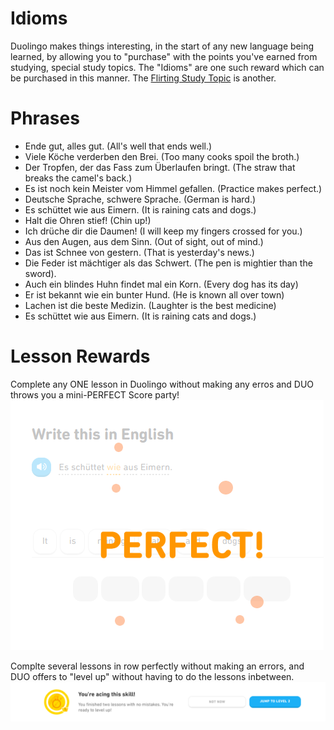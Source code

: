 # Idioms 
Duolingo makes things interesting, in the start of any new language being learned, by allowing you to "purchase" with the points you've earned from studying, special study topics.  The "Idioms" are one such reward which can be purchased in this manner.  The [Flirting Study Topic](https://github.com/EO4wellness/T-I-L/blob/main/polyglot/aleman/Castle-1/Flirting.md) is another.   

# Phrases 
* Ende gut, alles gut. (All's well that ends well.)
* Viele Köche verderben den Brei.  (Too many cooks spoil the broth.) 
* Der Tropfen, der das Fass zum Überlaufen bringt. (The straw that breaks the camel's back.)
* Es ist noch kein Meister vom Himmel gefallen. (Practice makes perfect.) 
* Deutsche Sprache, schwere Sprache. (German is hard.) 
* Es schüttet wie aus Eimern.  (It is raining cats and dogs.) 
* Halt die Ohren stief!  (Chin up!)
* Ich drüche dir die Daumen! (I will keep my fingers crossed for you.) 
* Aus den Augen, aus dem Sinn.  (Out of sight, out of mind.) 
* Das ist Schnee von gestern. (That is yesterday's news.) 
* Die Feder ist mächtiger als das Schwert. (The pen is mightier than the sword).
* Auch ein blindes Huhn findet mal ein Korn. (Every dog has its day)
* Er ist bekannt wie ein bunter Hund.  (He is known all over town)
* Lachen ist die beste Medizin. (Laughter is the best medicine)
* Es schüttet wie aus Eimern. (It is raining cats and dogs.) 

# Lesson Rewards
Complete any ONE lesson in Duolingo without making any erros and DUO throws you a mini-PERFECT Score party! 
![Perfect Score Party](https://github.com/EO4wellness/T-I-L/blob/main/polyglot/aleman/images/perfect%20party.png)

Complte several lessons in row perfectly without making an errors, and DUO offers to "level up" without having to do the lessons inbetween. 
![Aced It](https://github.com/EO4wellness/T-I-L/blob/main/polyglot/aleman/images/jump-to-new-level.png)
